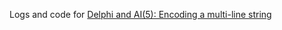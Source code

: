 Logs and code for [Delphi and AI(5): Encoding a multi-line string](https://www.thedelphigeek.com/2025/01/delphi-and-ai5-encoding-multi-line.html)
